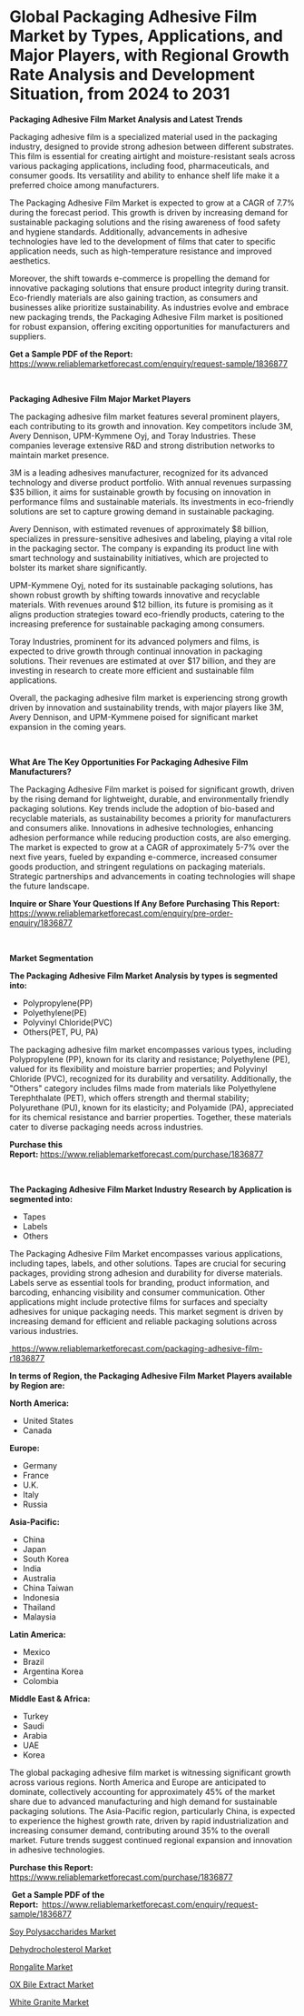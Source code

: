 <p><h1>Global Packaging Adhesive Film Market by Types, Applications, and Major Players, with Regional Growth Rate Analysis and Development Situation, from 2024 to 2031</h1></p><p><strong>Packaging Adhesive Film Market Analysis and Latest Trends</strong></p>
<p><p>Packaging adhesive film is a specialized material used in the packaging industry, designed to provide strong adhesion between different substrates. This film is essential for creating airtight and moisture-resistant seals across various packaging applications, including food, pharmaceuticals, and consumer goods. Its versatility and ability to enhance shelf life make it a preferred choice among manufacturers.</p><p>The Packaging Adhesive Film Market is expected to grow at a CAGR of 7.7% during the forecast period. This growth is driven by increasing demand for sustainable packaging solutions and the rising awareness of food safety and hygiene standards. Additionally, advancements in adhesive technologies have led to the development of films that cater to specific application needs, such as high-temperature resistance and improved aesthetics.</p><p>Moreover, the shift towards e-commerce is propelling the demand for innovative packaging solutions that ensure product integrity during transit. Eco-friendly materials are also gaining traction, as consumers and businesses alike prioritize sustainability. As industries evolve and embrace new packaging trends, the Packaging Adhesive Film market is positioned for robust expansion, offering exciting opportunities for manufacturers and suppliers.</p></p>
<p><strong>Get a Sample PDF of the Report:&nbsp;</strong> <a href="https://www.reliablemarketforecast.com/enquiry/request-sample/1836877?utm_campaign=1742&utm_medium=2&utm_source=Github&utm_content=ia&utm_term=16102024&utm_id=packaging-adhesive-film">https://www.reliablemarketforecast.com/enquiry/request-sample/1836877</a></p>
<p>&nbsp;</p>
<p><strong>Packaging Adhesive Film Major Market Players</strong></p>
<p><p>The packaging adhesive film market features several prominent players, each contributing to its growth and innovation. Key competitors include 3M, Avery Dennison, UPM-Kymmene Oyj, and Toray Industries. These companies leverage extensive R&D and strong distribution networks to maintain market presence.</p><p>3M is a leading adhesives manufacturer, recognized for its advanced technology and diverse product portfolio. With annual revenues surpassing $35 billion, it aims for sustainable growth by focusing on innovation in performance films and sustainable materials. Its investments in eco-friendly solutions are set to capture growing demand in sustainable packaging.</p><p>Avery Dennison, with estimated revenues of approximately $8 billion, specializes in pressure-sensitive adhesives and labeling, playing a vital role in the packaging sector. The company is expanding its product line with smart technology and sustainability initiatives, which are projected to bolster its market share significantly.</p><p>UPM-Kymmene Oyj, noted for its sustainable packaging solutions, has shown robust growth by shifting towards innovative and recyclable materials. With revenues around $12 billion, its future is promising as it aligns production strategies toward eco-friendly products, catering to the increasing preference for sustainable packaging among consumers.</p><p>Toray Industries, prominent for its advanced polymers and films, is expected to drive growth through continual innovation in packaging solutions. Their revenues are estimated at over $17 billion, and they are investing in research to create more efficient and sustainable film applications.</p><p>Overall, the packaging adhesive film market is experiencing strong growth driven by innovation and sustainability trends, with major players like 3M, Avery Dennison, and UPM-Kymmene poised for significant market expansion in the coming years.</p></p>
<p>&nbsp;</p>
<p><strong>What Are The Key Opportunities For Packaging Adhesive Film Manufacturers?</strong></p>
<p><p>The Packaging Adhesive Film market is poised for significant growth, driven by the rising demand for lightweight, durable, and environmentally friendly packaging solutions. Key trends include the adoption of bio-based and recyclable materials, as sustainability becomes a priority for manufacturers and consumers alike. Innovations in adhesive technologies, enhancing adhesion performance while reducing production costs, are also emerging. The market is expected to grow at a CAGR of approximately 5-7% over the next five years, fueled by expanding e-commerce, increased consumer goods production, and stringent regulations on packaging materials. Strategic partnerships and advancements in coating technologies will shape the future landscape.</p></p>
<p><strong>Inquire or Share Your Questions If Any Before Purchasing This Report:</strong> <a href="https://www.reliablemarketforecast.com/enquiry/pre-order-enquiry/1836877?utm_campaign=1742&utm_medium=2&utm_source=Github&utm_content=ia&utm_term=16102024&utm_id=packaging-adhesive-film">https://www.reliablemarketforecast.com/enquiry/pre-order-enquiry/1836877</a></p>
<p>&nbsp;</p>
<p><strong>Market Segmentation</strong></p>
<p><strong>The Packaging Adhesive Film Market Analysis by types is segmented into:</strong></p>
<p><ul><li>Polypropylene(PP)</li><li>Polyethylene(PE)</li><li>Polyvinyl Chloride(PVC)</li><li>Others(PET, PU, PA)</li></ul></p>
<p><p>The packaging adhesive film market encompasses various types, including Polypropylene (PP), known for its clarity and resistance; Polyethylene (PE), valued for its flexibility and moisture barrier properties; and Polyvinyl Chloride (PVC), recognized for its durability and versatility. Additionally, the "Others" category includes films made from materials like Polyethylene Terephthalate (PET), which offers strength and thermal stability; Polyurethane (PU), known for its elasticity; and Polyamide (PA), appreciated for its chemical resistance and barrier properties. Together, these materials cater to diverse packaging needs across industries.</p></p>
<p><strong>Purchase this Report:&nbsp;</strong><a href="https://www.reliablemarketforecast.com/purchase/1836877?utm_campaign=1742&utm_medium=2&utm_source=Github&utm_content=ia&utm_term=16102024&utm_id=packaging-adhesive-film">https://www.reliablemarketforecast.com/purchase/1836877</a></p>
<p>&nbsp;</p>
<p><strong>The Packaging Adhesive Film Market Industry Research by Application is segmented into:</strong></p>
<p><ul><li>Tapes</li><li>Labels</li><li>Others</li></ul></p>
<p><p>The Packaging Adhesive Film Market encompasses various applications, including tapes, labels, and other solutions. Tapes are crucial for securing packages, providing strong adhesion and durability for diverse materials. Labels serve as essential tools for branding, product information, and barcoding, enhancing visibility and consumer communication. Other applications might include protective films for surfaces and specialty adhesives for unique packaging needs. This market segment is driven by increasing demand for efficient and reliable packaging solutions across various industries.</p></p>
<p><a href="https://www.reliablemarketforecast.com/packaging-adhesive-film-r1836877?utm_campaign=1742&utm_medium=2&utm_source=Github&utm_content=ia&utm_term=16102024&utm_id=packaging-adhesive-film">&nbsp;https://www.reliablemarketforecast.com/packaging-adhesive-film-r1836877</a></p>
<p><strong>In terms of Region, the Packaging Adhesive Film Market Players available by Region are:</strong></p>
<p>
    <p> <strong> North America: </strong>
        <ul>
            <li>United States</li>
            <li>Canada</li>
        </ul>
        </p> 
    <p> <strong> Europe: </strong>
        <ul>
            <li>Germany</li>
            <li>France</li>
            <li>U.K.</li>
            <li>Italy</li>
            <li>Russia</li>
        </ul>
        </p> 
    <p> <strong> Asia-Pacific: </strong>
        <ul>
            <li>China</li>
            <li>Japan</li>
            <li>South Korea</li>
            <li>India</li>
            <li>Australia</li>
            <li>China Taiwan</li>
            <li>Indonesia</li>
            <li>Thailand</li>
            <li>Malaysia</li>
        </ul>
        </p> 
    <p> <strong> Latin America: </strong>
        <ul>
            <li>Mexico</li>
            <li>Brazil</li>
            <li>Argentina Korea</li>
            <li>Colombia</li>
        </ul>
        </p> 
    <p> <strong> Middle East & Africa: </strong>
        <ul>
            <li>Turkey</li>
            <li>Saudi</li>
            <li>Arabia</li>
            <li>UAE</li>
            <li>Korea</li>
        </ul>
    </p>
    </p>
<p><p>The global packaging adhesive film market is witnessing significant growth across various regions. North America and Europe are anticipated to dominate, collectively accounting for approximately 45% of the market share due to advanced manufacturing and high demand for sustainable packaging solutions. The Asia-Pacific region, particularly China, is expected to experience the highest growth rate, driven by rapid industrialization and increasing consumer demand, contributing around 35% to the overall market. Future trends suggest continued regional expansion and innovation in adhesive technologies.</p></p>
<p><strong>Purchase this Report: </strong><a href="https://www.reliablemarketforecast.com/purchase/1836877?utm_campaign=1742&utm_medium=2&utm_source=Github&utm_content=ia&utm_term=16102024&utm_id=packaging-adhesive-film">https://www.reliablemarketforecast.com/purchase/1836877</a></p>
<p>&nbsp;<strong>Get a Sample PDF of the Report:&nbsp;&nbsp;</strong><a href="https://www.reliablemarketforecast.com/enquiry/request-sample/1836877?utm_campaign=1742&utm_medium=2&utm_source=Github&utm_content=ia&utm_term=16102024&utm_id=packaging-adhesive-film">https://www.reliablemarketforecast.com/enquiry/request-sample/1836877</a></p>
<p><strong></strong></p>
<p><p><a href="https://www.linkedin.com/pulse/regional-adaptations-global-soy-polysaccharides-market-32uzc?utm_campaign=1742&utm_medium=2&utm_source=Github&utm_content=ia&utm_term=16102024&utm_id=packaging-adhesive-film">Soy Polysaccharides Market</a></p><p><a href="https://www.linkedin.com/pulse/strategic-forecast-dehydrocholesterol-market-growth-trends-jv0mc?utm_campaign=1742&utm_medium=2&utm_source=Github&utm_content=ia&utm_term=16102024&utm_id=packaging-adhesive-film">Dehydrocholesterol Market</a></p><p><a href="https://www.linkedin.com/pulse/comprehensive-rongalite-market-report-regional-analysis-v7pwc?utm_campaign=1742&utm_medium=2&utm_source=Github&utm_content=ia&utm_term=16102024&utm_id=packaging-adhesive-film">Rongalite Market</a></p><p><a href="https://www.linkedin.com/pulse/ox-bile-extract-market-trends-focusing-insight-forecast-nnhic?utm_campaign=1742&utm_medium=2&utm_source=Github&utm_content=ia&utm_term=16102024&utm_id=packaging-adhesive-film">OX Bile Extract Market</a></p><p><a href="https://www.linkedin.com/pulse/regional-adaptations-global-white-granite-market-trends-overview-7hvuc?utm_campaign=1742&utm_medium=2&utm_source=Github&utm_content=ia&utm_term=16102024&utm_id=packaging-adhesive-film">White Granite Market</a></p></p>